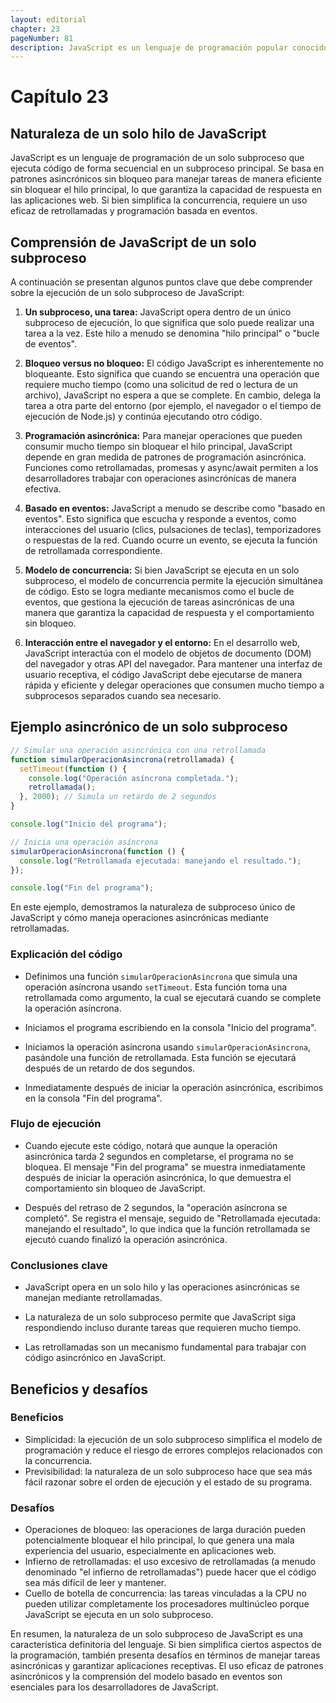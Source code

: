 ```yaml
---
layout: editorial
chapter: 23
pageNumber: 81
description: JavaScript es un lenguaje de programación popular conocido principalmente por su uso en el desarrollo web. Una de las características clave que diferencia a JavaScript de muchos otros lenguajes es su naturaleza de subproceso único. Esto significa que el código JavaScript se ejecuta en un único hilo principal del navegador o del entorno de ejecución.
---
```


# Capítulo 23

## Naturaleza de un solo hilo de JavaScript

JavaScript es un lenguaje de programación de un solo subproceso que ejecuta código de forma secuencial en un subproceso principal. Se basa en patrones asincrónicos sin bloqueo para manejar tareas de manera eficiente sin bloquear el hilo principal, lo que garantiza la capacidad de respuesta en las aplicaciones web. Si bien simplifica la concurrencia, requiere un uso eficaz de retrollamadas y programación basada en eventos.

## Comprensión de JavaScript de un solo subproceso

A continuación se presentan algunos puntos clave que debe comprender sobre la ejecución de un solo subproceso de JavaScript:

1. **Un subproceso, una tarea:** JavaScript opera dentro de un único subproceso de ejecución, lo que significa que solo puede realizar una tarea a la vez. Este hilo a menudo se denomina "hilo principal" o "bucle de eventos".

2. **Bloqueo versus no bloqueo:** El código JavaScript es inherentemente no bloqueante. Esto significa que cuando se encuentra una operación que requiere mucho tiempo (como una solicitud de red o lectura de un archivo), JavaScript no espera a que se complete. En cambio, delega la tarea a otra parte del entorno (por ejemplo, el navegador o el tiempo de ejecución de Node.js) y continúa ejecutando otro código.

3. **Programación asincrónica:** Para manejar operaciones que pueden consumir mucho tiempo sin bloquear el hilo principal, JavaScript depende en gran medida de patrones de programación asincrónica. Funciones como retrollamadas, promesas y async/await permiten a los desarrolladores trabajar con operaciones asincrónicas de manera efectiva.

4. **Basado en eventos:** JavaScript a menudo se describe como "basado en eventos". Esto significa que escucha y responde a eventos, como interacciones del usuario (clics, pulsaciones de teclas), temporizadores o respuestas de la red. Cuando ocurre un evento, se ejecuta la función de retrollamada correspondiente.

5. **Modelo de concurrencia:** Si bien JavaScript se ejecuta en un solo subproceso, el modelo de concurrencia permite la ejecución simultánea de código. Esto se logra mediante mecanismos como el bucle de eventos, que gestiona la ejecución de tareas asincrónicas de una manera que garantiza la capacidad de respuesta y el comportamiento sin bloqueo.

6. **Interacción entre el navegador y el entorno:** En el desarrollo web, JavaScript interactúa con el modelo de objetos de documento (DOM) del navegador y otras API del navegador. Para mantener una interfaz de usuario receptiva, el código JavaScript debe ejecutarse de manera rápida y eficiente y delegar operaciones que consumen mucho tiempo a subprocesos separados cuando sea necesario.

## Ejemplo asincrónico de un solo subproceso

```javascript
// Simular una operación asincrónica con una retrollamada
function simularOperacionAsincrona(retrollamada) {
  setTimeout(function () {
    console.log("Operación asíncrona completada.");
    retrollamada();
  }, 2000); // Simula un retardo de 2 segundos
}

console.log("Inicio del programa");

// Inicia una operación asíncrona
simularOperacionAsincrona(function () {
  console.log("Retrollamada ejecutada: manejando el resultado.");
});

console.log("Fin del programa");
```

En este ejemplo, demostramos la naturaleza de subproceso único de JavaScript y cómo maneja operaciones asincrónicas mediante retrollamadas.

### Explicación del código

- Definimos una función `simularOperacionAsincrona` que simula una operación asíncrona usando `setTimeout`. Esta función toma una retrollamada como argumento, la cual se ejecutará cuando se complete la operación asíncrona.

- Iniciamos el programa escribiendo en la consola "Inicio del programa".

- Iniciamos la operación asíncrona usando `simularOperacionAsincrona`, pasándole una función de retrollamada. Esta función se ejecutará después de un retardo de dos segundos.

- Inmediatamente después de iniciar la operación asincrónica, escribimos en la consola "Fin del programa".

### Flujo de ejecución

- Cuando ejecute este código, notará que aunque la operación asincrónica tarda 2 segundos en completarse, el programa no se bloquea. El mensaje "Fin del programa" se muestra inmediatamente después de iniciar la operación asincrónica, lo que demuestra el comportamiento sin bloqueo de JavaScript.

- Después del retraso de 2 segundos, la "operación asíncrona se completó". Se registra el mensaje, seguido de "Retrollamada ejecutada: manejando el resultado", lo que indica que la función retrollamada se ejecutó cuando finalizó la operación asincrónica.

### Conclusiones clave

- JavaScript opera en un solo hilo y las operaciones asincrónicas se manejan mediante retrollamadas.

- La naturaleza de un solo subproceso permite que JavaScript siga respondiendo incluso durante tareas que requieren mucho tiempo.

- Las retrollamadas son un mecanismo fundamental para trabajar con código asincrónico en JavaScript.

## Beneficios y desafíos

### Beneficios

- Simplicidad: la ejecución de un solo subproceso simplifica el modelo de programación y reduce el riesgo de errores complejos relacionados con la concurrencia.
- Previsibilidad: la naturaleza de un solo subproceso hace que sea más fácil razonar sobre el orden de ejecución y el estado de su programa.

### Desafíos

- Operaciones de bloqueo: las operaciones de larga duración pueden potencialmente bloquear el hilo principal, lo que genera una mala experiencia del usuario, especialmente en aplicaciones web.
- Infierno de retrollamadas: el uso excesivo de retrollamadas (a menudo denominado "el infierno de retrollamadas") puede hacer que el código sea más difícil de leer y mantener.
- Cuello de botella de concurrencia: las tareas vinculadas a la CPU no pueden utilizar completamente los procesadores multinúcleo porque JavaScript se ejecuta en un solo subproceso.

En resumen, la naturaleza de un solo subproceso de JavaScript es una característica definitoria del lenguaje. Si bien simplifica ciertos aspectos de la programación, también presenta desafíos en términos de manejar tareas asincrónicas y garantizar aplicaciones receptivas. El uso eficaz de patrones asincrónicos y la comprensión del modelo basado en eventos son esenciales para los desarrolladores de JavaScript.
